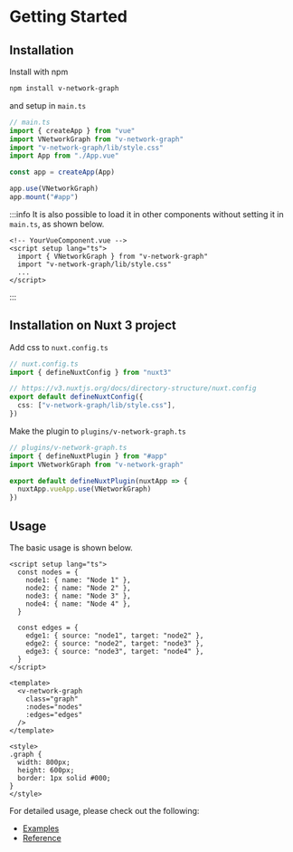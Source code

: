 # Getting Started

## Installation

<div class="getting-started-command">

Install with npm

```bash
npm install v-network-graph
```

and setup in `main.ts`

```ts
// main.ts
import { createApp } from "vue"
import VNetworkGraph from "v-network-graph"
import "v-network-graph/lib/style.css"
import App from "./App.vue"

const app = createApp(App)

app.use(VNetworkGraph)
app.mount("#app")
```


:::info
It is also possible to load it in other components without setting it
in `main.ts`, as shown below.

```vue
<!-- YourVueComponent.vue -->
<script setup lang="ts">
  import { VNetworkGraph } from "v-network-graph"
  import "v-network-graph/lib/style.css"
  ...
</script>
```
:::


</div>


## Installation on Nuxt 3 project

<div class="getting-started-command">

Add css to `nuxt.config.ts`

```ts
// nuxt.config.ts
import { defineNuxtConfig } from "nuxt3"

// https://v3.nuxtjs.org/docs/directory-structure/nuxt.config
export default defineNuxtConfig({
  css: ["v-network-graph/lib/style.css"],
})
```

Make the plugin to `plugins/v-network-graph.ts`

```ts
// plugins/v-network-graph.ts
import { defineNuxtPlugin } from "#app"
import VNetworkGraph from "v-network-graph"

export default defineNuxtPlugin(nuxtApp => {
  nuxtApp.vueApp.use(VNetworkGraph)
})
```

</div>


## Usage

The basic usage is shown below.

<div class="getting-started-command">

```vue
<script setup lang="ts">
  const nodes = {
    node1: { name: "Node 1" },
    node2: { name: "Node 2" },
    node3: { name: "Node 3" },
    node4: { name: "Node 4" },
  }

  const edges = {
    edge1: { source: "node1", target: "node2" },
    edge2: { source: "node2", target: "node3" },
    edge3: { source: "node3", target: "node4" },
  }
</script>

<template>
  <v-network-graph
    class="graph"
    :nodes="nodes"
    :edges="edges"
  />
</template>

<style>
.graph {
  width: 800px;
  height: 600px;
  border: 1px solid #000;
}
</style>
```

</div>

For detailed usage, please check out the following:
* [Examples](./examples/)
* [Reference](./reference/)
